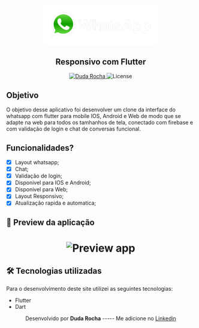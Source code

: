 <p align="center"><img style="width: 300px;" alt="LOGO" src="https://github.com/RDudaRocha/whatsapp/blob/main/imagens/whatslogo.png"></p>
<h2 align="center">Responsivo com Flutter</h2>

<p align="center">
   <a href="https://www.linkedin.com/in/rdudarocha/">
      <img alt="Duda Rocha" src="https://img.shields.io/badge/-Duda Rocha-35b81b?style=flat&logo=Linkedin&logoColor=white" />
   </a>  
  <img alt="License" src="https://img.shields.io/badge/license-MIT-35b81b">
</p>

## Objetivo

O objetivo desse aplicativo foi desenvolver um clone da interface do whatsapp com flutter para mobile IOS, Android e Web de modo que se adapte na web para todos os tamhanhos de tela, conectado com firebase e com validação de login e chat de conversas funcional. 

## Funcionalidades?

- [x] Layout whatsapp;
- [x] Chat;
- [x] Validação de login;
- [x] Disponivel para IOS e Android;
- [x] Disponivel para Web;
- [x] Layout Responsivo;
- [x] Atualização rapida e automatica;

## 📱 Preview da aplicação

<h1 align="center">
   <img src="https://github.com/RDudaRocha/whatsapp/blob/main/imagens/gifdeteste.gif" alt="Preview app"/>
</h1>

## 🛠 Tecnologias utilizadas

Para o desenvolvimento deste site utilizei as seguintes tecnologias:

- Flutter
- Dart

<p align= center>
Desenvolvido por <strong>Duda Rocha</strong>   -----   Me adicione no <a href="https://www.linkedin.com/in/rdudarocha/"target="_blank">Linkedin</a>
</p>
